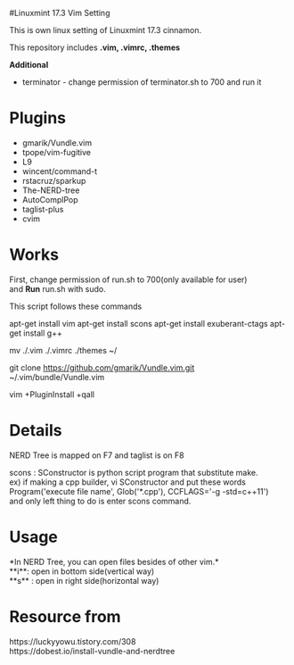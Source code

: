 #Linuxmint 17.3 Vim Setting

This is own linux setting of Linuxmint 17.3 cinnamon. 

This repository includes **.vim, .vimrc, .themes**

**Additional** 
 * terminator - change permission of terminator.sh to 700 and run it

<h1>Plugins</h1>

* gmarik/Vundle.vim
* tpope/vim-fugitive
* L9
* wincent/command-t
* rstacruz/sparkup
* The-NERD-tree
* AutoComplPop
* taglist-plus
* cvim

<h1>Works</h1>

First, change permission of run.sh to 700(only available for user)</br>
and **Run** run.sh with sudo.

This script follows these commands

apt-get install vim
apt-get install scons
apt-get install exuberant-ctags
apt-get install g++

mv ./.vim ./.vimrc ./themes ~/

git clone https://github.com/gmarik/Vundle.vim.git ~/.vim/bundle/Vundle.vim

vim +PluginInstall +qall

<h1>Details</h1>
NERD Tree is mapped on F7 and taglist is on F8

scons : SConstructor is python script program that substitute make.</br>
		ex) if making a cpp builder, vi SConstructor and put these words</br>
			Program('execute file name', Glob('*.cpp'), CCFLAGS='-g -std=c++11')</br>
			and only left thing to do is enter scons command.</br>

<h1>Usage</h1>
*In NERD Tree, you can open files besides of other vim.*</br>
**i**: open in bottom side(vertical way)</br>
**s** : open in right side(horizontal way)</br>

<h1>Resource from</h1>
https://luckyyowu.tistory.com/308</br>
https://dobest.io/install-vundle-and-nerdtree</br>
